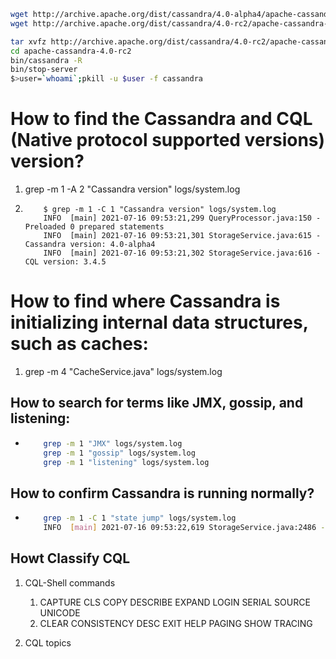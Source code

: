 ```bash
wget http://archive.apache.org/dist/cassandra/4.0-alpha4/apache-cassandra-4.0-alpha4-bin.tar.gz
wget http://archive.apache.org/dist/cassandra/4.0-rc2/apache-cassandra-4.0-rc2-bin.tar.gz 

tar xvfz http://archive.apache.org/dist/cassandra/4.0-rc2/apache-cassandra-4.0-rc2-bin.tar.gz 
cd apache-cassandra-4.0-rc2
bin/cassandra -R
bin/stop-server
$>user=`whoami`;pkill -u $user -f cassandra
```

# How to find the Cassandra and CQL (Native protocol supported versions) version?
1. grep -m 1 -A 2 "Cassandra version" logs/system.log
1. 
    ```pre
        $ grep -m 1 -C 1 "Cassandra version" logs/system.log 
        INFO  [main] 2021-07-16 09:53:21,299 QueryProcessor.java:150 - Preloaded 0 prepared statements
        INFO  [main] 2021-07-16 09:53:21,301 StorageService.java:615 - Cassandra version: 4.0-alpha4
        INFO  [main] 2021-07-16 09:53:21,302 StorageService.java:616 - CQL version: 3.4.5    
    ```

# How to find where Cassandra is initializing internal data structures, such as caches:
1. grep -m 4 "CacheService.java" logs/system.log

## How to search for terms like JMX, gossip, and listening:

* 
    ```bash
        grep -m 1 "JMX" logs/system.log
        grep -m 1 "gossip" logs/system.log
        grep -m 1 "listening" logs/system.log
    ```
## How to confirm Cassandra is running normally?
* 
    ```bash
        grep -m 1 -C 1 "state jump" logs/system.log
        INFO  [main] 2021-07-16 09:53:22,619 StorageService.java:2486 - Node 127.0.0.1:7000 state jump to NORMAL
    ```
## Howt Classify CQL

1. CQL-Shell commands
    1. CAPTURE  CLS          COPY  DESCRIBE  EXPAND  LOGIN   SERIAL  SOURCE   UNICODE 
    1. CLEAR    CONSISTENCY  DESC  EXIT      HELP    PAGING  SHOW    TRACING

1. CQL topics